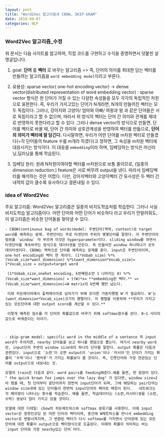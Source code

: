 ```yaml
---
layout: post
title: "Word2Vec 알고리즘과 CBOW, SKIP-GRAM"
date: 2019-09-07
categories: NLP
---
```


### Word2Vec 알고리즘_수정

위 문서는 다음 사이트를 참고하여, 직접 코드를 구현하고 수식을 증명하면서 덧붙힌 설명글입니다.

1. goal: **단어** 를 **벡터** 로 바꾸는 알고리즘 => 즉, 단어의 의미를 최대한 담는 벡터를 만들려는 알고리즘을 `word embedding model`이라고 부른다.


2. 유용성: sparse vector( one-hot encoding vector) -> dense vector(distributed representation of word embedding vector) : sparse vector 형식은 한 단어가 가질 수 있는 다양한 속성들을 모두 각각의 독립적인 차원으로 표현한다. 즉, 우리가 가지고있는 단어가 N개라면, N개의 만들어진 벡터는 모두 독립이다.                                                                                                           그러나, 강아지와 고양이/ 엄마와 아빠/ 여왕과 왕 과 같은 단어들은 서로 독립이라고 할 수 없으며, 따라서 위 방식의 벡터는 단어 간 의미와 관계를 제대로 반영하지 못한다라고 할 수 있다. 그러나 dense vector의 방식으로 만들면, 단어를 벡터로 바꿀 때, 단어 간 의미와 상호관계성을 반영하여 벡터를 만듦으로, __단어의 의미가 벡터에 잘 담긴다.__ 다시말하면, 우리가 어떤 단어를 m차원 벡터로 만들겠다(=각 단어들의 feature 수를 m개라 하겠다)고 정하면, 그 속성을 m차원 벡터에 대응시키는 방식이다. 이 대응을 `embedding`이라 하며, 임베딩하는 방식은 머신러닝,딥러닝을 통해 학습된다. 


3. 임베딩 원리: 원래 N차원이여야할 벡터를 m차원으로 보통 줄이므로, (일종의 dimension reduction.) feature은 서로 버무려 output을 낸다. 따라서 임베딩벡터를 해석하는 것은 어렵다. 다만, 강아지벡터와 고양이벡터 간 유사성은 두 벡터 간 내적의 값이 클수록 유사하다고 결론내릴 수 있다.

### idea of Word2Vec

주요 알고리즘: Word2Vec 알고리즘은 일종의 비지도학습처럼 학습한다. 그러나 사실 비지도학습 알고리즘이다. 어떤 단어와 어떤 단어가 비슷하다 라고 우리가 안알려줘도, 이 알고리즘은 비슷한 단어들을 찾아낼 수 있다.

    - CBOW(continuous bag of words)model: 주변단어(맥락, context)로 target word를 예측하는 문제. 주변단어는 주로 타겟단어 주위의 몇몇단어를 말한다. 이 주변단어의 범위를 `window` 라 부르며 이것은 hyperparameter이다. sliding window를 하면서 타겟단어를 계속바꾸는 방식으로 데이터셋을 만든다. 즉 만들어진 window 하나하나가 모두 데이터셋이다. CBOW는 맥락으로 단어를 예측하는 문제를 푼다. input은 주변단어이며, one-hot encoding된 벡터 한 개이다. (1*Vobab_size) %*% (Vocab_size*want_dimension) %*%(want_dimension*Vocab_size)= 1*Vocab_size = output=target word
    
     (1*Vobab_size,onehot encoding, k번째원소만 1 나머지는 0) %*% (Vocab_size*want_dimension) = t(W)*x= **embedding된 벡터.** => (Vocab_size*want_dimension)=W matrix의 k번째 행만 남는다. 
     
     이제 히든레이어에서 출력레이어로 넘어가기 위해 또다른 가중치행렬 W'가 필요하다. W'는 (want_dimension*Vocab_size)크기의 행렬이다. 이 행렬을 이용하여 **우리가 가지고 있는 모든단어에 대한 output score를 계산할 수 있다.** 
     
     이렇게 예측된 점수를 각 단어의 확률값으로 바꾸기 위해 softmax함수를 쓴다. 0~1 사이의 값으로 바꿔준다는 이야기. 
     
     
    
    - skip-gram model: specific word in the middle of a sentence 즉 input word가 주어지면, nearby 단어들을 보고 하나를 랜덤으로 뽑는다. 여기서 nearby word란, input단어 주변의 window size내의 하나의 단어를 말한다. output 확률은 다음과 관련있다. input으로 '소련'이 오면 output이 'union'이나 '러시아'인 단어가 가지는 확률이 '수박'이나 '캥커루'가 가지는 확률보다 클 것이다. 즉, 인풋단어와 가장 연관있는 단어를 output으로 내보내는 것. 
    
    모델의 train은 다음과 같다. word pairs를 feeding해준다.예를 들면, 한 문장이 있다. " the quick brown fox jumps over the lazy dog" 가 있다면, window size=2라 했을 때, 첫 단어부터 끝단어까지 한번씩 input단어가 되며, 그에 해당하는 pair단어는 window size내에 있는 단어들이 한번씩 input단어의 페어로 매칭이 된다.   네트워크는 각 페어쌍이 나타나는 횟수를 학습한다. 예를 들면, 학습데이터는 (소련,러시아)쌍을 (소련, 수박) 쌍보다 많이 가지고 있을 것이다. 
    
    모델에 대한 디테일: cbow의 히든메트릭스와 softmax 분류기를 사용한다. 이때 input vector은 원핫인코딩 된 어떤 단어의 벡터이며, 중간에 W메트릭스를 만나서 embedding vector로 변환시켜지며, 그 변환된 벡터가 다시 softmax를 거치면서 단어장에 있는 모든 단어에 대한 확률이 output으로 벡터형식으로 도출된다. 이때의 확률이 의미하는 바는 `input 단어와 가장 nearby있는 단어`이다. 
